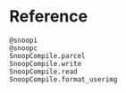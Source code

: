 # Reference

```@docs
@snoopi
@snoopc
SnoopCompile.parcel
SnoopCompile.write
SnoopCompile.read
SnoopCompile.format_userimg
```
